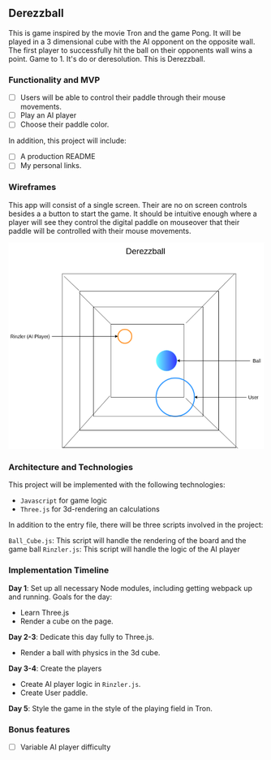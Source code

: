 ## Derezzball

This is game inspired by the movie Tron and the game Pong. It will be played in a 3 dimensional cube with the AI opponent on the opposite wall. The first player to successfully hit the ball on their opponents wall wins a point. Game to 1. It's do or deresolution. This is Derezzball.

### Functionality and MVP

- [ ] Users will be able to control their paddle through their mouse movements.
- [ ] Play an AI player
- [ ] Choose their paddle color.

In addition, this project will include:
- [ ] A production README
- [ ] My personal links.

### Wireframes

This app will consist of a single screen. Their are no on screen controls besides a a button to start the game. It should be intuitive enough where a player will see they control the digital paddle on mouseover that their paddle will be controlled with their mouse movements.

![wireframes](https://github.com/wjoeyu/Derezzball/blob/master/wireframes/Derezzball.png)

### Architecture and Technologies

This project will be implemented with the following technologies:

- `Javascript` for game logic
- `Three.js` for 3d-rendering an calculations

In addition to the entry file, there will be three scripts involved in the project:

`Ball_Cube.js`: This script will handle the rendering of the board and the game ball
`Rinzler.js`: This script will handle the logic of the AI player

### Implementation Timeline

**Day 1**: Set up all necessary Node modules, including getting webpack up and running. Goals for the day:
- Learn Three.js
- Render a cube on the page.

**Day 2-3**:
Dedicate this day fully to Three.js.
- Render a ball with physics in the 3d cube.

**Day 3-4**:
Create the players
- Create AI player logic in `Rinzler.js`.
- Create User paddle.

**Day 5**: Style the game in the style of the playing field in Tron.


### Bonus features

- [ ] Variable AI player difficulty
